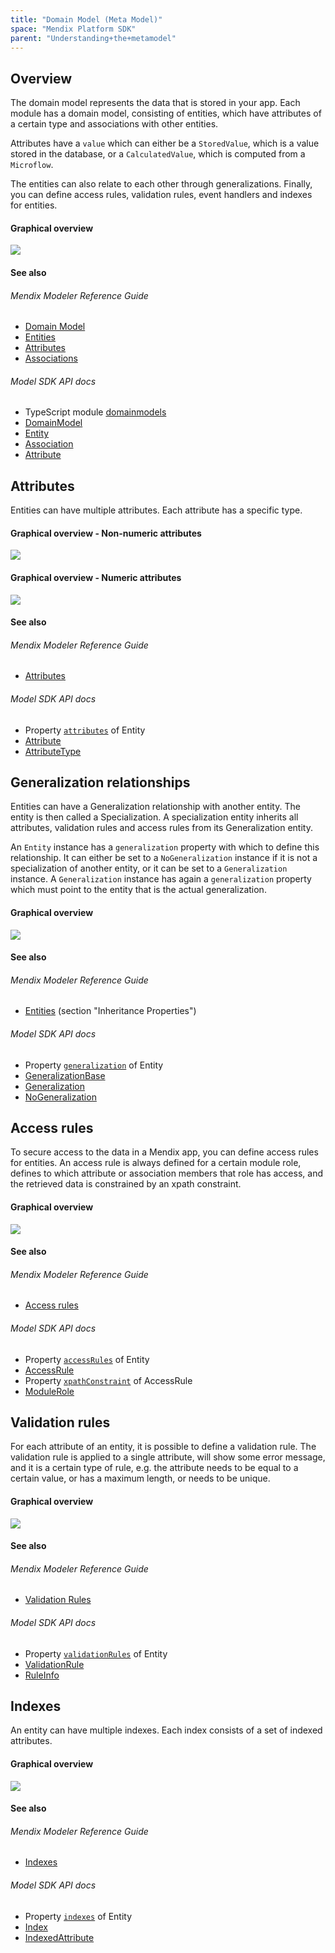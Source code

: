 ```yaml
---
title: "Domain Model (Meta Model)"
space: "Mendix Platform SDK"
parent: "Understanding+the+metamodel"
---
```

## Overview

The domain model represents the data that is stored in your app. Each module has a domain model, consisting of entities, which have attributes of a certain type and associations with other entities.

Attributes have a `value` which can either be a `StoredValue`, which is a value stored in the database, or a `CalculatedValue`, which is computed from a `Microflow`.

The entities can also relate to each other through generalizations. Finally, you can define access rules, validation rules, event handlers and indexes for entities.

#### Graphical overview

![](attachments/14091498/16842837.svg)

#### See also

###### Mendix Modeler Reference Guide

*   [Domain Model](/refguide6/Domain+Model)
*   [Entities](/refguide6/Entities)
*   [Attributes](/refguide6/Attributes)
*   [Associations](/refguide6/Associations)

###### Model SDK API docs

*   TypeScript module [domainmodels](https://apidocs.mendix.com/modelsdk/latest/modules/domainmodels.html)
*   [DomainModel](https://apidocs.mendix.com/modelsdk/latest/classes/domainmodels.domainmodel.html)
*   [Entity](https://apidocs.mendix.com/modelsdk/latest/classes/domainmodels.entity.html)
*   [Association](https://apidocs.mendix.com/modelsdk/latest/classes/domainmodels.association.html)
*   [Attribute](https://apidocs.mendix.com/modelsdk/latest/classes/domainmodels.attribute.html)

## Attributes

Entities can have multiple attributes. Each attribute has a specific type.

#### Graphical overview - Non-numeric attributes

![](attachments/14091498/16842840.svg)

#### Graphical overview - Numeric attributes

![](attachments/14091498/16842841.svg)

#### See also

###### Mendix Modeler Reference Guide

*   [Attributes](/refguide6/Attributes)

###### Model SDK API docs

*   Property [`attributes`](https://apidocs.mendix.com/modelsdk/latest/classes/domainmodels.entity.html#attributes) of Entity
*   [Attribute](https://apidocs.mendix.com/modelsdk/latest/classes/domainmodels.attribute.html)
*   [AttributeType](https://apidocs.mendix.com/modelsdk/latest/classes/domainmodels.attributetype.html)

## Generalization relationships

Entities can have a Generalization relationship with another entity. The entity is then called a Specialization. A specialization entity inherits all attributes, validation rules and access rules from its Generalization entity.

An `Entity` instance has a `generalization` property with which to define this relationship. It can either be set to a `NoGeneralization` instance if it is not a specialization of another entity, or it can be set to a `Generalization` instance. A `Generalization` instance has again a `generalization` property which must point to the entity that is the actual generalization.

#### Graphical overview

![](attachments/14091498/16842839.svg)

#### See also

###### Mendix Modeler Reference Guide

*   [Entities](/refguide6/Entities) (section "Inheritance Properties")

###### Model SDK API docs

*   Property [`generalization`](https://apidocs.mendix.com/modelsdk/latest/classes/domainmodels.entity.html#generalization) of Entity
*   [GeneralizationBase](https://apidocs.mendix.com/modelsdk/latest/classes/domainmodels.generalizationbase.html)
*   [Generalization](https://apidocs.mendix.com/modelsdk/latest/classes/domainmodels.generalization.html)
*   [NoGeneralization](https://apidocs.mendix.com/modelsdk/latest/classes/domainmodels.nogeneralization.html)

## Access rules

To secure access to the data in a Mendix app, you can define access rules for entities. An access rule is always defined for a certain module role, defines to which attribute or association members that role has access, and the retrieved data is constrained by an xpath constraint.

#### Graphical overview

![](attachments/14091498/16842835.svg)

#### See also

###### Mendix Modeler Reference Guide

*   [Access rules](/refguide6/Access+Rules)

###### Model SDK API docs

*   Property [`accessRules`](https://apidocs.mendix.com/modelsdk/latest/classes/domainmodels.entity.html#accessrules) of Entity
*   [AccessRule](https://apidocs.mendix.com/modelsdk/latest/classes/domainmodels.accessrule.html)
*   Property [`xpathConstraint`](https://apidocs.mendix.com/modelsdk/latest/classes/domainmodels.accessrule.html#xpathconstraint) of AccessRule
*   [ModuleRole](https://apidocs.mendix.com/modelsdk/latest/classes/security.modulerole.html)

## Validation rules

For each attribute of an entity, it is possible to define a validation rule. The validation rule is applied to a single attribute, will show some error message, and it is a certain type of rule, e.g. the attribute needs to be equal to a certain value, or has a maximum length, or needs to be unique.

#### Graphical overview

![](attachments/14091498/16842834.svg)

#### See also

###### Mendix Modeler Reference Guide

*   [Validation Rules](/refguide6/Validation+Rules)

###### Model SDK API docs

*   Property [`validationRules`](https://apidocs.mendix.com/modelsdk/latest/classes/domainmodels.entity.html#validationrules) of Entity
*   [ValidationRule](https://apidocs.mendix.com/modelsdk/latest/classes/domainmodels.validationrule.html)
*   [RuleInfo](https://apidocs.mendix.com/modelsdk/latest/classes/domainmodels.ruleinfo.html)

## Indexes

An entity can have multiple indexes. Each index consists of a set of indexed attributes.

#### Graphical overview

![](attachments/14091498/16842836.svg)

#### See also

###### Mendix Modeler Reference Guide

*   [Indexes](/refguide6/Indexes)

###### Model SDK API docs

*   Property [`indexes`](https://apidocs.mendix.com/modelsdk/latest/classes/domainmodels.entity.html#indexes) of Entity
*   [Index](https://apidocs.mendix.com/modelsdk/latest/classes/domainmodels.index.html)
*   [IndexedAttribute](https://apidocs.mendix.com/modelsdk/latest/classes/domainmodels.indexedattribute.html)
